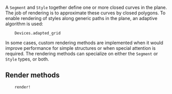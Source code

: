 A `Segment` and `Style` together define one or more closed curves in the plane.
The job of rendering is to approximate these curves by closed polygons. To enable rendering
of styles along generic paths in the plane, an adaptive algorithm is used:

```@docs
    Devices.adapted_grid
```

In some cases, custom rendering methods are implemented when it would improve performance
for simple structures or when special attention is required. The rendering methods can
specialize on either the `Segment` or `Style` types, or both.

## Render methods

```@docs
    render!
```
